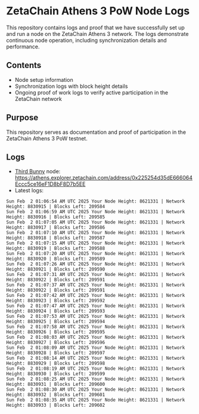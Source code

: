 # ZetaChain Athens 3 PoW Node Logs
This repository contains logs and proof that we have successfully set up and run a node on the ZetaChain Athens 3 network. The logs demonstrate continuous node operation, including synchronization details and performance.

## Contents
- Node setup information
- Synchronization logs with block height details
- Ongoing proof of work logs to verify active participation in the ZetaChain network

## Purpose
This repository serves as documentation and proof of participation in the ZetaChain Athens 3 PoW testnet.

## Logs

- [Third Bunny](https://thirdbunny.xyz/) node: https://athens.explorer.zetachain.com/address/0x225254d35dE666064Eccc5ce16eF1D8bF8D7b5EE
- Latest logs:
```
Sun Feb  2 01:06:54 AM UTC 2025 Your Node Height: 8621331 | Network Height: 8830915 | Blocks Left: 209584
Sun Feb  2 01:06:59 AM UTC 2025 Your Node Height: 8621331 | Network Height: 8830916 | Blocks Left: 209585
Sun Feb  2 01:07:05 AM UTC 2025 Your Node Height: 8621331 | Network Height: 8830917 | Blocks Left: 209586
Sun Feb  2 01:07:10 AM UTC 2025 Your Node Height: 8621331 | Network Height: 8830918 | Blocks Left: 209587
Sun Feb  2 01:07:15 AM UTC 2025 Your Node Height: 8621331 | Network Height: 8830919 | Blocks Left: 209588
Sun Feb  2 01:07:20 AM UTC 2025 Your Node Height: 8621331 | Network Height: 8830920 | Blocks Left: 209589
Sun Feb  2 01:07:26 AM UTC 2025 Your Node Height: 8621331 | Network Height: 8830921 | Blocks Left: 209590
Sun Feb  2 01:07:31 AM UTC 2025 Your Node Height: 8621331 | Network Height: 8830922 | Blocks Left: 209591
Sun Feb  2 01:07:37 AM UTC 2025 Your Node Height: 8621331 | Network Height: 8830922 | Blocks Left: 209591
Sun Feb  2 01:07:42 AM UTC 2025 Your Node Height: 8621331 | Network Height: 8830923 | Blocks Left: 209592
Sun Feb  2 01:07:47 AM UTC 2025 Your Node Height: 8621331 | Network Height: 8830924 | Blocks Left: 209593
Sun Feb  2 01:07:53 AM UTC 2025 Your Node Height: 8621331 | Network Height: 8830925 | Blocks Left: 209594
Sun Feb  2 01:07:58 AM UTC 2025 Your Node Height: 8621331 | Network Height: 8830926 | Blocks Left: 209595
Sun Feb  2 01:08:03 AM UTC 2025 Your Node Height: 8621331 | Network Height: 8830927 | Blocks Left: 209596
Sun Feb  2 01:08:09 AM UTC 2025 Your Node Height: 8621331 | Network Height: 8830928 | Blocks Left: 209597
Sun Feb  2 01:08:14 AM UTC 2025 Your Node Height: 8621331 | Network Height: 8830929 | Blocks Left: 209598
Sun Feb  2 01:08:19 AM UTC 2025 Your Node Height: 8621331 | Network Height: 8830930 | Blocks Left: 209599
Sun Feb  2 01:08:25 AM UTC 2025 Your Node Height: 8621331 | Network Height: 8830931 | Blocks Left: 209600
Sun Feb  2 01:08:30 AM UTC 2025 Your Node Height: 8621331 | Network Height: 8830932 | Blocks Left: 209601
Sun Feb  2 01:08:35 AM UTC 2025 Your Node Height: 8621331 | Network Height: 8830933 | Blocks Left: 209602
```
